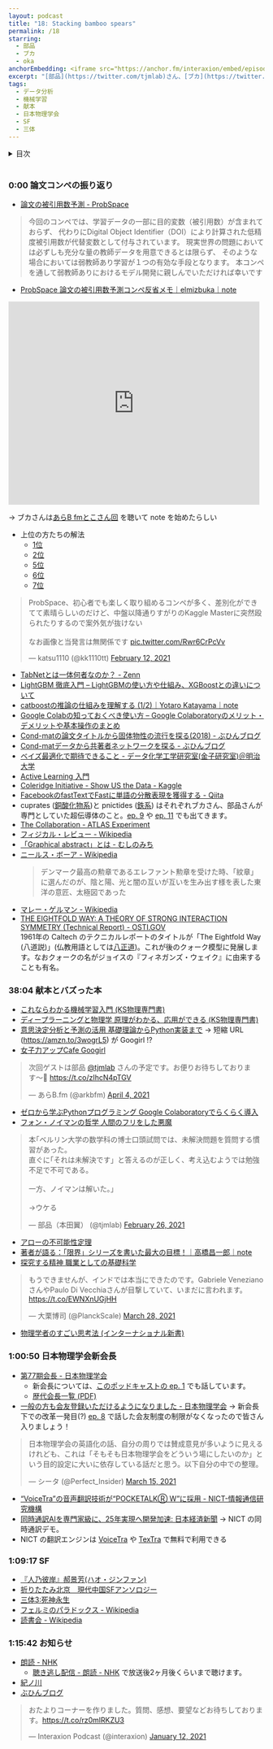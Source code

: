 ```yaml
---
layout: podcast
title: "18: Stacking bamboo spears"
permalink: /18
starring:
  - 部品
  - ブカ
  - oka
anchorEmbedding: <iframe src="https://anchor.fm/interaxion/embed/episodes/18-Stacking-bamboo-spears-----oka-eue6h2" height="102px" width="400px" frameborder="0" scrolling="no"></iframe>
excerpt: "[部品](https://twitter.com/tjmlab)さん、[ブカ](https://twitter.com/elmizbuka)さんと論文コンペ、献本とバズった本などについて話しました。"
tags:
  - データ分析
  - 機械学習
  - 献本
  - 日本物理学会
  - SF
  - 三体
---
```


<details>
<!-- https://github.com/gettalong/kramdown/issues/155#issuecomment-339793629 -->
<summary markdown='span'>目次</summary>
<nav>
  * this unordered seed list will be replaced by toc as unordered list
  {:toc}
<!-- https://stackoverflow.com/a/38419441/11480802 -->
</nav>
</details>
<br>

### 0:00 論文コンペの振り返り

- [論文の被引用数予測 - ProbSpace](https://prob.space/competitions/citation_prediction)

>今回のコンペでは、学習データの一部に目的変数（被引用数）が含まれておらず、
>代わりにDigital Object Identifier（DOI）により計算された低精度被引用数が代替変数として付与されています。
>現実世界の問題においては必ずしも充分な量の教師データを用意できるとは限らず、
>そのような場合においては弱教師あり学習が１つの有効な手段となります。
>本コンペを通して弱教師ありにおけるモデル開発に親しんでいただければ幸いです

- [ProbSpace 論文の被引用数予測コンペ反省メモ｜elmizbuka｜note](https://note.com/elmizbuka/n/n083bcd3c4b64)

<div style="text-align: center;">
<iframe class="note-embed" src="https://note.com/embed/notes/n083bcd3c4b64" style="border: 0; display: block; max-width: 99%; width: 494px; padding: 0px; margin: 10px 0px; position: static; visibility: visible;" height="400"></iframe><script async src="https://note.mu/scripts/embed.js" charset="utf-8"></script>
</div>

→ ブカさんは[あらB fmとこさん回](https://arkbfm.github.io/episode/13) を聴いて note を始めたらしい

- 上位の方たちの解法
  - [1位](https://prob.space/competitions/citation_prediction/discussions/hiroto-Post757ba7f2ccfe5b3c5ed1)
  - [2位](https://prob.space/competitions/citation_prediction/discussions/skywalker-Post1a0100ad6cab3a4d4838)
  - [5位](https://prob.space/competitions/citation_prediction/discussions/katwooo414-Post749c2d1ed1ac87a1db72)
  - [6位](https://www.smartbowwow.com/2021/03/probspace.html)
  - [7位](https://prob.space/competitions/citation_prediction/discussions/Apolo_py-Post7bbbaf175fb4d7976ab8)

<blockquote class="twitter-tweet tw-align-center"><p lang="ja" dir="ltr">ProbSpace、初心者でも楽しく取り組めるコンペが多く、差別化ができてて素晴らしいのだけど、中盤以降通りすがりのKaggle Masterに突然殴られたりするので案外気が抜けない<br><br>なお画像と当発言は無関係です <a href="https://t.co/Rwr6CrPcVv">pic.twitter.com/Rwr6CrPcVv</a></p>&mdash; katsu1110 (@kk1110tt) <a href="https://twitter.com/kk1110tt/status/1360198006729941000?ref_src=twsrc%5Etfw">February 12, 2021</a>
</blockquote> <script async src="https://platform.twitter.com/widgets.js" charset="utf-8"></script>

- [TabNetとは一体何者なのか？ - Zenn](https://zenn.dev/sinchir0/articles/9228eccebfbf579bfdf4)
- [LightGBM 徹底入門 – LightGBMの使い方や仕組み、XGBoostとの違いについて](https://www.codexa.net/lightgbm-beginner/)
- [catboostの推論の仕組みを理解する (1/2)｜Yotaro Katayama｜note](https://note.com/y_katayama/n/n30feff33acd9)
- [Google Colabの知っておくべき使い方 – Google Colaboratoryのメリット・デメリットや基本操作のまとめ](https://www.codexa.net/how-to-use-google-colaboratory/)
- [Cond-matの論文タイトルから固体物性の流行を探る(2018) - ぶひんブログ](http://buhin-blog.blogspot.com/2019/01/cond-mat.html)
- [Cond-matデータから共著者ネットワークを探る - ぶひんブログ](https://buhin-blog.blogspot.com/2020/05/cond-mat.html)
- [ベイズ最適化で期待できること - データ化学工学研究室(金子研究室)＠明治大学](https://datachemeng.com/post-3310/)
- [Active Learning 入門](https://www.slideshare.net/shuyo/introduction-to-active-learning-25787487)
- [Coleridge Initiative - Show US the Data - Kaggle](https://www.kaggle.com/c/coleridgeinitiative-show-us-the-data/)
- [FacebookのfastTextでFastに単語の分散表現を獲得する - Qiita](https://qiita.com/icoxfog417/items/42a95b279c0b7ad26589)
- cuprates ([銅酸化物系](https://ja.wikipedia.org/wiki/%E9%8A%85%E9%85%B8%E5%8C%96%E7%89%A9%E8%B6%85%E4%BC%9D%E5%B0%8E%E4%BD%93))と pnictides ([鉄系](https://ja.wikipedia.org/wiki/%E9%89%84%E7%B3%BB%E8%B6%85%E4%BC%9D%E5%B0%8E%E7%89%A9%E8%B3%AA)) はそれぞれブカさん、部品さんが専門としていた超伝導体のこと。[ep. 9](https://interaxion-podcast.github.io/9) や [ep. 11](https://interaxion-podcast.github.io/11) でも出てきます。
- [The Collaboration - ATLAS Experiment](https://atlas.cern/discover/collaboration)
- [フィジカル・レビュー - Wikipedia](https://ja.wikipedia.org/wiki/%E3%83%95%E3%82%A3%E3%82%B8%E3%82%AB%E3%83%AB%E3%83%BB%E3%83%AC%E3%83%93%E3%83%A5%E3%83%BC)
- [「Graphical abstract」とは - むしのみち](https://naturalist2008.hatenablog.com/entry/20130131/1359624933)
- [ニールス・ボーア - Wikipedia](https://ja.wikipedia.org/wiki/%E3%83%8B%E3%83%BC%E3%83%AB%E3%82%B9%E3%83%BB%E3%83%9C%E3%83%BC%E3%82%A2#%E5%80%8B%E4%BA%BA%E7%9A%84%E9%96%A2%E5%BF%83)  
  >デンマーク最高の勲章であるエレファント勲章を受けた時、「紋章」に選んだのが、陰と陽、光と闇の互いが互いを生み出す様を表した東洋の意匠、太極図であった  
- [マレー・ゲルマン - Wikipedia](https://ja.wikipedia.org/wiki/%E3%83%9E%E3%83%AC%E3%83%BC%E3%83%BB%E3%82%B2%E3%83%AB%E3%83%9E%E3%83%B3)  
- [THE EIGHTFOLD WAY: A THEORY OF STRONG INTERACTION SYMMETRY (Technical Report) - OSTI.GOV](https://www.osti.gov/biblio/4008239)  
1961年の Caltech のテクニカルレポートのタイトルが「The Eightfold Way (八道説)」(仏教用語としては[八正道](https://ja.wikipedia.org/wiki/%E5%85%AB%E6%AD%A3%E9%81%93))。これが後のクォーク模型に発展します。なおクォークの名がジョイスの『フィネガンズ・ウェイク』に由来することも有名。

### 38:04 献本とバズった本

- [これならわかる機械学習入門 (KS物理専門書)](https://amzn.to/2PVnGcI)
- [ディープラーニングと物理学 原理がわかる、応用ができる (KS物理専門書)](https://amzn.to/2Q1cyek)
- [意思決定分析と予測の活用 基礎理論からPython実装まで](https://amzn.to/3wogrL5) → 短縮 URL (<https://amzn.to/3wogrL5>) が Googirl !?
- [女子力アップCafe Googirl](https://googirl.jp/)

<blockquote class="twitter-tweet tw-align-center"><p lang="ja" dir="ltr">次回ゲストは部品 <a href="https://twitter.com/tjmlab?ref_src=twsrc%5Etfw">@tjmlab</a> さんの予定です。お便りお待ちしております〜🙋 <a href="https://t.co/zIhcN4pTGV">https://t.co/zIhcN4pTGV</a></p>&mdash; あらB.fm (@arkbfm) <a href="https://twitter.com/arkbfm/status/1378598338375786502?ref_src=twsrc%5Etfw">April 4, 2021</a>
</blockquote> <script async src="https://platform.twitter.com/widgets.js" charset="utf-8"></script>

- [ゼロから学ぶPythonプログラミング Google Colaboratoryでらくらく導入](https://amzn.to/31JALZb)
- [フォン・ノイマンの哲学 人間のフリをした悪魔](https://amzn.to/3mcGhwK)

<blockquote class="twitter-tweet tw-align-center"><p lang="ja" dir="ltr">本｢ベルリン大学の数学科の博士口頭試問では、未解決問題を質問する慣習があった。<br>直ぐに｢それは未解決です」と答えるのが正しく、考え込むようでは勉強不足で不可である。<br><br>一方、ノイマンは解いた。」<br><br>→ウケる</p>&mdash; 部品（本田翼） (@tjmlab) <a href="https://twitter.com/tjmlab/status/1365221770039414785?ref_src=twsrc%5Etfw">February 26, 2021</a>
</blockquote> <script async src="https://platform.twitter.com/widgets.js" charset="utf-8"></script>

- [アローの不可能性定理](http://plaza.umin.ac.jp/~kodama/ethics/wordbook/arrow.html)
- [著者が語る：「限界」シリーズを書いた最大の目標！｜高橋昌一郎｜note](https://note.com/logician/n/nac643b02dcf0)
- [探究する精神 職業としての基礎科学](https://amzn.to/3sNu1Fk)

<blockquote class="twitter-tweet tw-align-center"><p lang="ja" dir="ltr">もうできませんが、インドでは本当にできたのです。Gabriele VenezianoさんやPaulo Di Vecchiaさんが目撃していて、いまだに言われます。 <a href="https://t.co/EWNXnUGjHH">https://t.co/EWNXnUGjHH</a></p>&mdash; 大栗博司 (@PlanckScale) <a href="https://twitter.com/PlanckScale/status/1376011502751117313?ref_src=twsrc%5Etfw">March 28, 2021</a>
</blockquote> <script async src="https://platform.twitter.com/widgets.js" charset="utf-8"></script>

- [物理学者のすごい思考法 (インターナショナル新書)](https://amzn.to/3qiRpZq)

### 1:00:50 日本物理学会新会長

- [第77期会長 - 日本物理学会](https://www.jps.or.jp/outline/kaicho.php)
  - 新会長については、[このポッドキャストの ep. 1](https://interaxion-podcast.github.io/1) でも話しています。
  - [歴代会長一覧 (PDF)](https://www.jps.or.jp/outline/rekidaikaicho.pdf)
- [一般の方も会友登録いただけるようになりました - 日本物理学会](https://www.jps.or.jp/information/2021/04/post_113.php) → 新会長下での改革一発目(?) [ep. 8](https://interaxion-podcast.github.io/8) で話した会友制度の制限がなくなったので皆さん入りましょう！

<blockquote class="twitter-tweet tw-align-center"><p lang="ja" dir="ltr">日本物理学会の英語化の話、自分の周りでは賛成意見が多いように見えるけれども、これは「そもそも日本物理学会をどういう場にしたいのか」という目的設定に大いに依存している話だと思う。以下自分の中での整理。</p>&mdash; シータ (@Perfect_Insider) <a href="https://twitter.com/Perfect_Insider/status/1371459183824965636?ref_src=twsrc%5Etfw">March 15, 2021</a>
</blockquote> <script async src="https://platform.twitter.com/widgets.js" charset="utf-8"></script>

- [“VoiceTra”の音声翻訳技術が“POCKETALKⓇ W”に採用 - NICT-情報通信研究機構](https://www.nict.go.jp/info/topics/2018/07/180726-1.html)
- [同時通訳AIを専門家級に、25年実現へ開発加速: 日本経済新聞](https://www.nikkei.com/article/DGXZQOGG251N80V21C20A1000000/) → NICT の同時通訳デモ。
- NICT の翻訳エンジンは [VoiceTra](https://voicetra.nict.go.jp/) や [TexTra](https://mt-auto-minhon-mlt.ucri.jgn-x.jp/) で無料で利用できる

### 1:09:17 SF

- [『人乃彼岸』郝景芳(ハオ・ジンファン)](https://amzn.to/3dzD9r2)
- [折りたたみ北京　現代中国SFアンソロジー](https://amzn.to/3cVzAMK)
- [三体3:死神永生](https://amzn.to/3moKxt1)
- [フェルミのパラドックス - Wikipedia](https://ja.wikipedia.org/wiki/%E3%83%95%E3%82%A7%E3%83%AB%E3%83%9F%E3%81%AE%E3%83%91%E3%83%A9%E3%83%89%E3%83%83%E3%82%AF%E3%82%B9)
- [読書会 - Wikipedia](https://ja.wikipedia.org/wiki/%E8%AA%AD%E6%9B%B8%E4%BC%9A)

### 1:15:42 お知らせ

- [朗読 - NHK](https://www4.nhk.or.jp/roudoku/)
  - [聴き逃し配信 - 朗読 - NHK](https://www4.nhk.or.jp/roudoku/316/) で放送後2ヶ月後くらいまで聴けます。
- [紀ノ川](https://amzn.to/3fKBlhn)
- [ぶひんブログ](http://buhin-blog.blogspot.com/)

<blockquote class="twitter-tweet tw-align-center"><p lang="ja" dir="ltr">おたよりコーナーを作りました。質問、感想、要望などお待ちしております。<a href="https://t.co/rz0mlRKZU3">https://t.co/rz0mlRKZU3</a></p>&mdash; Interaxion Podcast (@interaxion) <a href="https://twitter.com/interaxion/status/1348936492488421378?ref_src=twsrc%5Etfw">January 12, 2021</a>
</blockquote> <script async src="https://platform.twitter.com/widgets.js" charset="utf-8"></script>
